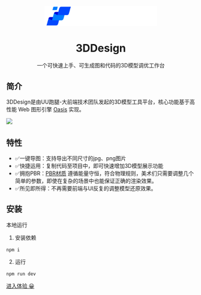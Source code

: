 <p align="center">
  <a href="#">
    <img width="300" height="auto" src="./src/assets/img/logo.png"/>
  </a>
</p>
<h1 align="center">3DDesign</h1>
<div align="center">一个可快速上手、可生成图和代码的3D模型调优工作台</div>


## 简介
3DDesign是由UU跑腿-大前端技术团队发起的3D模型工具平台，核心功能基于高性能 Web 图形引擎 [Oasis](https://oasisengine.cn/) 实现。



<img width="600px" src="https://uufefile.uupt.com/eic/cdn/glb/img/img1.png" />


## 特性

- ✅一键导图：支持导出不同尺寸的jpg、png图片
- ✅快捷运用：复制代码至项目中，即可快速增加3D模型展示功能
- ✅拥抱PBR：[PBR材质](https://oasisengine.cn/0.6/docs/material-cn) 遵循能量守恒，符合物理规则，美术们只需要调整几个简单的参数，即使在复杂的场景中也能保证正确的渲染效果。
- ✅所见即所得：不再需要前端与UI反复的调整模型还原效果。

## 安装
本地运行
1. 安装依赖
```
npm i
```
2. 运行
```
npm run dev
```

[进入体验 😀](http://192.168.10.10:9534/EICModel/)
